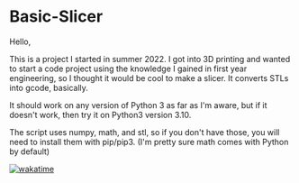 # Basic-Slicer

Hello,
 
This is a project I started in summer 2022. I got into 3D printing and wanted to start a code project using the knowledge I gained in first year engineering, so I thought it would be cool to make a slicer.
It converts STLs into gcode, basically.

It should work on any version of Python 3 as far as I'm aware, but if it doesn't work, then try it on Python3 version 3.10.

The script uses numpy, math, and stl, so if you don't have those, you will need to install them with pip/pip3. (I'm pretty sure math comes with Python by default)

<a href="https://wakatime.com/badge/user/bac6b0f1-e005-4a6c-b036-ab6b96c4c0ed/project/0aa72648-c250-420d-8b30-4275a986e00c"><img src="https://wakatime.com/badge/user/bac6b0f1-e005-4a6c-b036-ab6b96c4c0ed/project/0aa72648-c250-420d-8b30-4275a986e00c.svg" alt="wakatime"></a>

